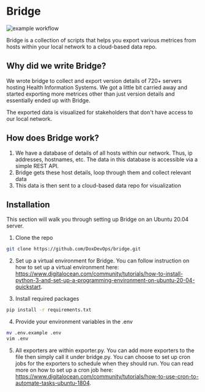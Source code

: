
# Bridge

![example workflow](https://github.com/DoxDevOps/bridge/actions/workflows/CI.yml/badge.svg)

Bridge is a collection of scripts that helps you export various metrices from hosts within your local network to a cloud-based data repo.

## Why did we write Bridge?

We wrote bridge to collect and export version details of 720+ servers hosting Health Information Systems. We got a little bit carried away and started exporting more metrices other than just version details and essentially ended up with Bridge.

The exported data is visualized for stakeholders that don't have access to our local network.

## How does Bridge work?

1. We have a database of details of all hosts within our network. Thus, ip addresses, hostnames, etc. The data in this database is accessible via a simple REST API.
2. Bridge gets these host details, loop through them and collect relevant data
3. This data is then sent to a cloud-based data repo for visualization

## Installation

This section will walk you through setting up Bridge on an Ubuntu 20.04 server.

1. Clone the repo

```bash
git clone https://github.com/DoxDevOps/bridge.git
```

2. Set up a virtual environment for Bridge. You can follow instruction on how to set up a virtual environment here: <https://www.digitalocean.com/community/tutorials/how-to-install-python-3-and-set-up-a-programming-environment-on-ubuntu-20-04-quickstart>.

3. Install required packages

```bash
pip install -r requirements.txt
```

4. Provide your environment variables in the .env

```bash
mv .env.example .env
vim .env
```

5. All exporters are within exporter.py. You can add more exporters to the file then simply call it under bridge.py. You can choose to set up cron jobs for the exporters to schedule when they should run. You can read more on how to set up a cron job here: <https://www.digitalocean.com/community/tutorials/how-to-use-cron-to-automate-tasks-ubuntu-1804>.
